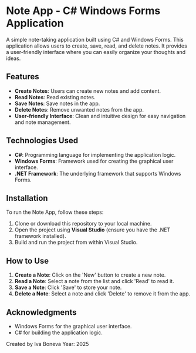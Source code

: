 # Note App - C# Windows Forms Application

A simple note-taking application built using C# and Windows Forms. This application allows users to create, save, read, and delete notes. It provides a user-friendly interface where you can easily organize your thoughts and ideas.

## Features
- **Create Notes**: Users can create new notes and add content.
- **Read Notes**: Read existing notes.
- **Save Notes**: Save notes in the app.
- **Delete Notes**: Remove unwanted notes from the app.
- **User-friendly Interface**: Clean and intuitive design for easy navigation and note management.

## Technologies Used
- **C#**: Programming language for implementing the application logic.
- **Windows Forms**: Framework used for creating the graphical user interface.
- **.NET Framework**: The underlying framework that supports Windows Forms.

## Installation

To run the Note App, follow these steps:

1. Clone or download this repository to your local machine.
2. Open the project using **Visual Studio** (ensure you have the .NET framework installed).
3. Build and run the project from within Visual Studio.

## How to Use
1. **Create a Note**: Click on the 'New' button to create a new note.
2. **Read a Note**: Select a note from the list and click 'Read' to read it.
3. **Save a Note**: Click 'Save' to store your note.
4. **Delete a Note**: Select a note and click 'Delete' to remove it from the app.

## Acknowledgments
- Windows Forms for the graphical user interface.
- C# for building the application logic.

Created by Iva Boneva
Year: 2025
